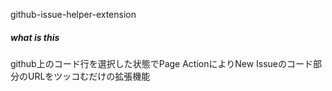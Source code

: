 github-issue-helper-extension


##### what is this


github上のコード行を選択した状態でPage ActionによりNew Issueのコード部分のURLをツッコむだけの拡張機能
